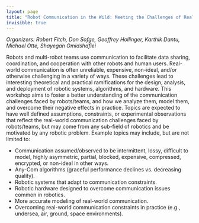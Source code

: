 ```yaml
---
layout: page
title: "Robot Communication in the Wild: Meeting the Challenges of Real-World Systems"
invisible: true
---
```

<p><i>Organizers: Robert Fitch, Don Sofge, Geoffrey Hollinger, Karthik Dantu, Michael Otte, Shayegan Omidshafiei</i></p>

<p>
Robots and multi-robot teams use communication to facilitate data sharing, coordination, and cooperation with other robots and human users. Real-world communication is often unreliable, expensive, non-ideal, and/or otherwise challenging in a variety of ways. These challenges lead to interesting theoretical and practical ramifications for the design, analysis, and deployment of robotic systems, algorithms, and hardware. This workshop aims to foster a better understanding of the communication challenges faced by robots/teams, and how we analyze them, model them, and overcome their negative effects in practice. Topics are expected to have well defined assumptions, constraints, or experimental observations that reflect the real-world communication challenges faced by robots/teams, but may come from any sub-field of robotics and be motivated by any robotic problem. Example topics may include, but are not limited to:
</p>

<ul>
<li>Communication assumed/observed to be intermittent, lossy, difficult to model, highly asymmetric, partial, blocked, expensive, compressed, encrypted, or non-ideal in other ways.</li>
<li>Any-Com algorithms (graceful performance declines vs. decreasing quality).</li>
<li>Robotic systems that adapt to communication constraints.</li>
<li>Robotic hardware designed to overcome communication issues common in robotics.</li>
<li>More accurate modeling of real-world communication.</li>
<li>Overcoming real-world communication constraints in practice (e.g., undersea, air, ground, space environments).</li>
</ul>

